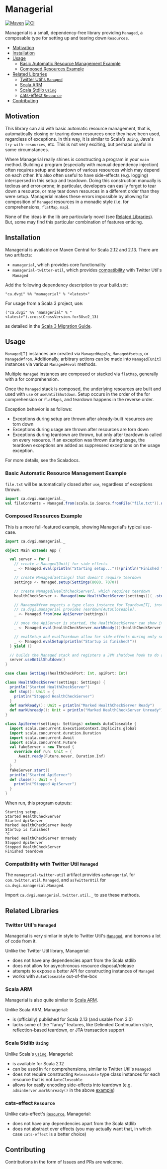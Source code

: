 # Managerial
[![Maven](https://img.shields.io/maven-central/v/ca.dvgi/managerial_3?color=blue)](https://search.maven.org/search?q=g:ca.dvgi%20managerial) [![CI](https://img.shields.io/github/workflow/status/dvgica/managerial/Continuous%20Integration)](https://github.com/dvgica/managerial/actions)

Managerial is a small, dependency-free library providing `Managed`, a composable type for setting up and tearing down `Resource`s.

- [Motivation](#motivation)
- [Installation](#installation)
- [Usage](#usage)
  * [Basic Automatic Resource Management Example](#basic-automatic-resource-management-example)
  * [Composed Resources Example](#composed-resources-example)
- [Related Libraries](#related-libraries)
  * [Twitter Util's `Managed`](#twitter-util-s--managed-)
  * [Scala ARM](#scala-arm)
  * [Scala Stdlib `Using`](#scala-stdlib--using-)
  * [cats-effect `Resource`](#cats-effect--resource-)
- [Contributing](#contributing)

## Motivation

This library can aid with basic automatic resource management, that is, automatically closing or tearing down resources once they have been used, regardless of exceptions. In this way, it is similar to Scala's `Using`, Java's `try-with-resources`, etc. This is not very exciting, but perhaps useful in some circumstances.

Where Managerial really shines is constructing a program in your `main` method. Building a program (especially with manual dependency injection) often requires setup and teardown of various resources which may depend on each other. It's also often useful to have side-effects (e.g. logging) interspersed in this setup and teardown. Doing this construction manually is tedious and error-prone; in particular, developers can easily forget to tear down a resource, or may tear down resources in a different order than they were setup. Managerial makes these errors impossible by allowing for composition of `Managed` resources in a monadic style (i.e. for comprehensions, `flatMap`, `map`).

None of the ideas in the lib are particularly novel (see [Related Libraries](#related-libraries)). But, some may find this particular combination of features enticing.

## Installation

Managerial is available on Maven Central for Scala 2.12 and 2.13. There are two artifacts:
- `managerial`, which provides core functionality
- `managerial-twitter-util`, which provides [compatibility](#compatibility-with-twitter-util-managed) with Twitter Util's `Managed`

Add the following dependency description to your build.sbt:

`"ca.dvgi" %% "managerial" % "<latest>"`

For usage from a Scala 3 project, use:

`("ca.dvgi" %% "managerial" % "<latest>").cross(CrossVersion.for3Use2_13)`

as detailed in the [Scala 3 Migration Guide](https://docs.scala-lang.org/scala3/guides/migration/compatibility-classpath.html).

## Usage

`Managed[T]` instances are created via `Managed#apply`, `Managed#setup`, or `Managed#from`. Additionally, arbitrary actions can be made into `Managed[Unit]` instances via various `Managed#eval` methods.

Multiple `Managed` instances are composed or stacked via `flatMap`, generally with a for comprehension.

Once the `Managed` stack is composed, the underlying resources are built and used with `use` or `useUntilShutdown`. Setup occurs in the order of the for comprehension or `flatMap`s, and teardown happens in the reverse order.

Exception behavior is as follows:
- Exceptions during setup are thrown after already-built resources are torn down
- Exceptions during usage are thrown after resources are torn down
- Exceptions during teardown are thrown, but only after teardown is called on every resource. If an exception was thrown during usage, the teardown exceptions are added as suppressed exceptions on the usage exception.

For more details, see the Scaladocs.

### Basic Automatic Resource Management Example

`file.txt` will be automatically closed after `use`, regardless of exceptions thrown.
``` scala
import ca.dvgi.managerial._
val fileContents = Managed.from(scala.io.Source.fromFile("file.txt")).use(_.mkString)
```

### Composed Resources Example

This is a more full-featured example, showing Managerial's typical use-case.

``` scala
import ca.dvgi.managerial._

object Main extends App {

  val server = for {
    // create a Managed[Unit] for side effects
    _ <- Managed.eval(println("Starting setup..."))(println("Finished teardown"))

    // create Managed[Settings] that doesn't require teardown
    settings <- Managed.setup(Settings(8080, 7070))

    // create Managed[HealthCheckServer], which requires teardown
    healthCheckServer <- Managed(new HealthCheckServer(settings))(_.stop())

    // Managed#from expects a type class instance for Teardown[T], instead of having teardown specified explicitly.
    // ca.dvgi.managerial provides Teardown[AutoCloseable].
    _ <- Managed.from(new ApiServer(settings))

    // once the ApiServer is started, the HealthCheckServer can show it's ready
    _ <- Managed.eval(healthCheckServer.markReady())(healthCheckServer.markUnready())

    // evalSetup and evalTeardown allow for side-effects during only setup or only teardown
    _ <- Managed.evalSetup(println("Startup is finished!"))
  } yield ()

  // builds the Managed stack and registers a JVM shutdown hook to do automatic teardown
  server.useUntilShutdown()
}

case class Settings(healthCheckPort: Int, apiPort: Int)

class HealthCheckServer(settings: Settings) {
  println("Started HealthCheckServer")
  def stop(): Unit = {
    println("Stopped HealthCheckServer")
  }
  def markReady(): Unit = println("Marked HealthCheckServer Ready")
  def markUnready(): Unit = println("Marked HealthCheckServer Unready")
}

class ApiServer(settings: Settings) extends AutoCloseable {
  import scala.concurrent.ExecutionContext.Implicits.global
  import scala.concurrent.duration.Duration
  import scala.concurrent.Await
  import scala.concurrent.Future
  val fakeServer = new Thread {
    override def run: Unit = {
      Await.ready(Future.never, Duration.Inf)
    }
  }
  fakeServer.start()
  println("Started ApiServer")
  def close(): Unit = {
    println("Stopped ApiServer")
  }
}

```

When run, this program outputs:

```
Starting setup...
Started HealthCheckServer
Started ApiServer
Marked HealthCheckServer Ready
Startup is finished!
^C
Marked HealthCheckServer Unready
Stopped ApiServer
Stopped HealthCheckServer
Finished teardown
```

### Compatibility with Twitter Util `Managed`

The `managerial-twitter-util` artifact provides `asManagerial` for `com.twitter.util.Managed`, and `asTwitterUtil` for `ca.dvgi.managerial.Managed`.

Import `ca.dvgi.managerial.twitter.util._` to use these methods.

## Related Libraries

### Twitter Util's `Managed`

Managerial is very similar in style to Twitter Util's [`Managed`](https://twitter.github.io/util/docs/com/twitter/util/Managed.html), and borrows a lot of code from it.

Unlike the Twitter Util library, Managerial:
- does not have any dependencies apart from the Scala stdlib
- does not allow for asynchronous resource disposal/release
- attempts to expose a better API for constructing instances of `Managed`
- works with `AutoCloseable` out-of-the-box

### Scala ARM

Managerial is also quite similar to [Scala ARM](https://github.com/jsuereth/scala-arm).

Unlike Scala ARM, Managerial:
- is (officially) published for Scala 2.13 (and usable from 3.0)
- lacks some of the "fancy" features, like Delimited Continuation style, reflection-based teardown, or JTA transaction support

### Scala Stdlib `Using`

Unlike Scala's [`Using`](https://www.scala-lang.org/api/2.13.3/scala/util/Using$.html), Managerial:
- is available for Scala 2.12
- can be used in `for` comprehensions, similar to Twitter Util's `Managed`
- does not require constructing `Releaseable` type class instances for each resource that is not `AutoCloseable`
- allows for easily encoding side-effects into teardown (e.g. `adminServer.markUnready()` in the above [example](#composed-resources-example))

### cats-effect `Resource`

Unlike cats-effect's [`Resource`](https://typelevel.org/cats-effect/docs/std/resource), Managerial:
- does not have any dependencies apart from the Scala stdlib
- does not abstract over effects (you may actually want that, in which case `cats-effect` is a better choice)

## Contributing

Contributions in the form of Issues and PRs are welcome.

